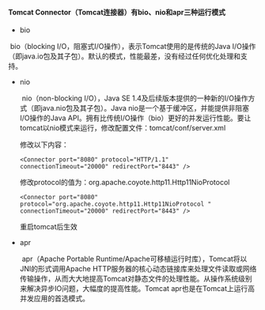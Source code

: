 #### Tomcat Connector（Tomcat连接器）有bio、nio和apr三种运行模式

-    bio

  ​	bio（blocking I/O，阻塞式I/O操作），表示Tomcat使用的是传统的Java I/O操作（即java.io包及其子包）。默认的模式，性能最差，没有经过任何优化处理和支持。

- nio

  ​	nio（non-blocking I/O），Java SE 1.4及后续版本提供的一种新的I/O操作方式（即java.nio包及其子包）。Java nio是一个基于缓冲区，并能提供非阻塞I/O操作的Java API。拥有比传统I/O操作（bio）更好的并发运行性能。要让tomcat以nio模式来运行，修改配置文件：tomcat/conf/server.xml

  修改以下内容：

  `<Connector port="8080" protocol="HTTP/1.1" connectionTimeout="20000" redirectPort="8443" />`

  修改protocol的值为：org.apache.coyote.http11.Http11NioProtocol

  `<Connector port="8080" protocol="org.apache.coyote.http11.Http11NioProtocol " connectionTimeout="20000" redirectPort="8443" />`

  重启tomcat后生效

- apr

  ​	apr（Apache Portable Runtime/Apache可移植运行时库），Tomcat将以JNI的形式调用Apache HTTP服务器的核心动态链接库来处理文件读取或网络传输操作，从而大大地提高Tomcat对静态文件的处理性能。从操作系统级别来解决异步IO问题，大幅度的提高性能。Tomcat apr也是在Tomcat上运行高并发应用的首选模式。